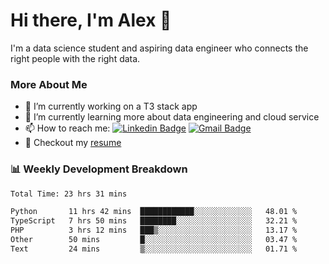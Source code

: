 # Hi there, I'm Alex  👋

I'm a data science student and aspiring data engineer who connects the right people with the right data. 

### More About Me

- 🔭 I’m currently working on a T3 stack app
- 🌱 I’m currently learning more about data engineering and cloud service
- 📫 How to reach me: [![Linkedin Badge](https://img.shields.io/badge/Alex%20Chen-blue?style=flat&logo=linkedin&labelColor=blue&link=https://www.linkedin.com/in/alex-chen-112523chen)](https://www.linkedin.com/in/alex-chen-112523chen/) [![Gmail Badge](https://img.shields.io/badge/-Alex%20Chen-c14438?style=flat&logo=Gmail&logoColor=white&link=mailto:itsalexchen@gmail.com)](mailto:itsalexchen@gmail.com)
- 📝 Checkout my [resume](https://112523chen.vercel.app/AlexChenResume.pdf)


### 📊 Weekly Development Breakdown
<!--START_SECTION:waka-->

```txt
Total Time: 23 hrs 31 mins

Python       11 hrs 42 mins  ████████████░░░░░░░░░░░░░   48.01 %
TypeScript   7 hrs 50 mins   ████████░░░░░░░░░░░░░░░░░   32.21 %
PHP          3 hrs 12 mins   ███▒░░░░░░░░░░░░░░░░░░░░░   13.17 %
Other        50 mins         █░░░░░░░░░░░░░░░░░░░░░░░░   03.47 %
Text         24 mins         ▒░░░░░░░░░░░░░░░░░░░░░░░░   01.71 %
```

<!--END_SECTION:waka-->
